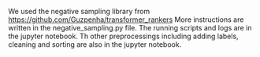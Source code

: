 We used the negative sampling library from https://github.com/Guzpenha/transformer_rankers
More instructions are written in the negative_sampling.py file.
The running scripts and logs are in the jupyter notebook.
Th other preprocessings including adding labels, cleaning and sorting are also in the jupyter notebook.
